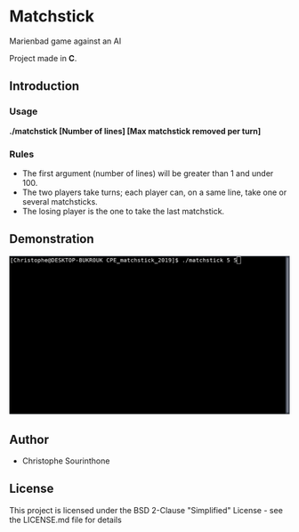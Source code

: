 # Matchstick
Marienbad game against an AI

Project made in __C__.

## Introduction
### Usage
__./matchstick [Number of lines] [Max matchstick removed per turn]__
### Rules
 * The first argument (number of lines) will be greater than 1 and under 100.
 * The two players take turns; each player can, on a same line, take one or several matchsticks.<br />
 * The losing player is the one to take the last matchstick.<br />

## Demonstration

![demo_gif_matchstick](gif/matchstick.gif)

## Author
 * Christophe Sourinthone
 
## License
This project is licensed under the BSD 2-Clause "Simplified" License - see the LICENSE.md file for details<br />

